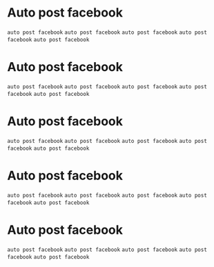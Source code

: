 # Auto post facebook
`auto post facebook` `auto post facebook` `auto post facebook` `auto post facebook` `auto post facebook`

# Auto post facebook
`auto post facebook` `auto post facebook` `auto post facebook` `auto post facebook` `auto post facebook`

# Auto post facebook
`auto post facebook` `auto post facebook` `auto post facebook` `auto post facebook` `auto post facebook`

# Auto post facebook
`auto post facebook` `auto post facebook` `auto post facebook` `auto post facebook` `auto post facebook`

# Auto post facebook
`auto post facebook` `auto post facebook` `auto post facebook` `auto post facebook` `auto post facebook`
